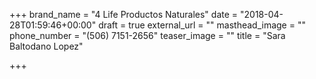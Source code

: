 +++
brand_name = "4 Life Productos Naturales"
date = "2018-04-28T01:59:46+00:00"
draft = true
external_url = ""
masthead_image = ""
phone_number = "(506) 7151-2656"
teaser_image = ""
title = "Sara Baltodano Lopez"

+++

